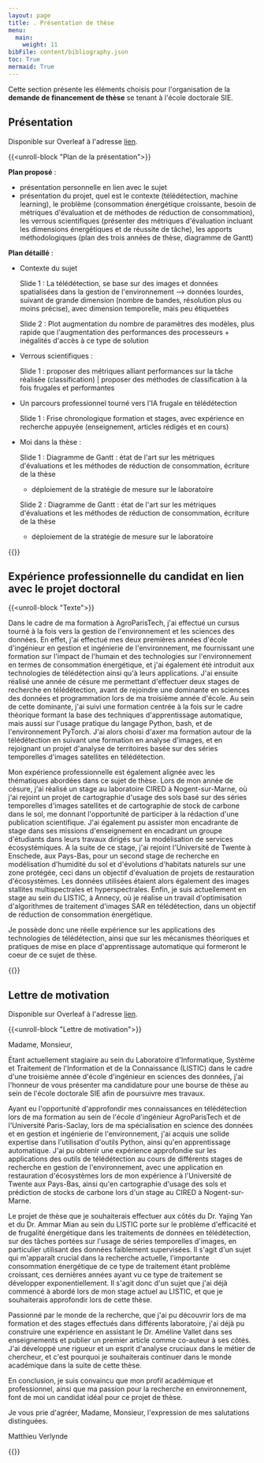 ```yaml
---
layout: page
title: . Présentation de thèse
menu:
  main:
    weight: 11
bibFile: content/bibliography.json
toc: True
mermaid: True
---
```


Cette section présente les éléments choisis pour l'organisation de la __demande de financement de thèse__ se tenant à l'école doctorale SIE.

<!--more-->

## Présentation

Disponible sur Overleaf à l'adresse [lien](https://www.overleaf.com/9154772836swwhsfgrgnjm#a3ca6d).

{{<unroll-block "Plan de la présentation">}}

__Plan proposé__ : 
* présentation personnelle en lien avec le sujet
* présentation du projet, quel est le contexte (télédétection, machine learning), le problème (consommation énergétique croissante, besoin de métriques d'évaluation et de méthodes de réduction de consommation), les verrous scientifiques (présenter des métriques d'évaluation incluant les dimensions énergétiques et de réussite de tâche), les apports méthodologiques (plan des trois années de thèse, diagramme de Gantt)

__Plan détaillé__ :

* Contexte du sujet
    
    Slide 1 : La télédétection, se base sur des images et données spatialisées dans la gestion de l'environnement
    --> données lourdes, suivant de grande dimension (nombre de bandes, résolution plus ou moins précise), avec dimension temporelle, mais peu étiquetées

    Slide 2 : Plot augmentation du nombre de paramètres des modèles, plus rapide que l'augmentation des performances des processeurs + inégalités d'accès à ce type de solution

* Verrous scientifiques :  

    Slide 1 : proposer des métriques alliant performances sur la tâche réalisée (classification) | proposer des méthodes de classification à la fois frugales et performantes

* Un parcours professionnel tourné vers l'IA frugale en télédétection

    Slide 1 : Frise chronologique formation et stages, avec expérience en recherche appuyée (enseignement, articles rédigés et en cours)

* Moi dans la thèse :  

    Slide 1 : Diagramme de Gantt : état de l'art sur les métriques d'évaluations et les méthodes de réduction de consommation, 
    écriture de la thèse
    + déploiement de la stratégie de mesure sur le laboratoire

    Slide 2 : Diagramme de Gantt : état de l'art sur les métriques d'évaluations et les méthodes de réduction de consommation, 
    écriture de la thèse
    + déploiement de la stratégie de mesure sur le laboratoire

{{</unroll-block>}}



## Expérience professionnelle du candidat en lien avec le projet doctoral

{{<unroll-block "Texte">}}

Dans le cadre de ma formation à AgroParisTech, j'ai effectué un cursus tourné à la fois vers la gestion de l'environnement et les sciences des données. En effet, j'ai effectué mes deux premières années d'école d'ingénieur en gestion et ingénierie de l'environnement, me fournissant une formation sur l'impact de l'humain et des technologies sur l'environnement en termes de consommation énergétique, et j'ai également été introduit aux technologies de télédétection ainsi qu'à leurs applications. J'ai ensuite réalisé une année de césure me permettant d'effectuer deux stages de recherche en télédétection, avant de rejoindre une dominante en sciences des données et programmation lors de ma troisième année d'école. Au sein de cette dominante, j'ai suivi une formation centrée à la fois sur le cadre théorique formant la base des techniques d'apprentissage automatique, mais aussi sur l'usage pratique du langage Python, bash, et de l'environnement PyTorch. J'ai alors choisi d'axer ma formation autour de la télédétection en suivant une formation en analyse d'images, et en rejoignant un projet d'analyse de territoires basée sur des séries temporelles d'images satellites en télédétection. 

Mon expérience professionnelle est également alignée avec les thématiques abordées dans ce sujet de thèse. Lors de mon année de césure, j'ai réalisé un stage au laboratoire CIRED à Nogent-sur-Marne, où j'ai rejoint un projet de cartographie d'usage des sols basé sur des séries temporelles d'images satellites et de cartographie de stock de carbone dans le sol, me donnant l'opportunité de participer à la rédaction d'une publication scientifique. J'ai également pu assister mon encadrante de stage dans ses missions d'enseignement en encadrant un groupe d'étudiants dans leurs travaux dirigés sur la modélisation de services écosystémiques. A la suite de ce stage, j'ai rejoint l'Université de Twente à Enschede, aux Pays-Bas, pour un second stage de recherche en modélisation d'humidité du sol et d'évolutions d'habitats naturels sur une zone protégée, ceci dans un objectif d'évaluation de projets de restauration d'écosystèmes. Les données utilisées étaient alors également des images stallites multispectrales et hyperspectrales. Enfin, je suis actuellement en stage au sein du LISTIC, à Annecy, où je réalise un travail d'optimisation d'algorithmes de traitement d'images SAR en télédétection, dans un objectif de réduction de consommation énergétique.

Je possède donc une réelle expérience sur les applications des technologies de télédétection, ainsi que sur les mécanismes théoriques et pratiques de mise en place d'apprentissage automatique qui formeront le coeur de ce sujet de thèse. 

{{</unroll-block>}}

## Lettre de motivation

Disponible sur Overleaf à l'adresse [lien](https://www.overleaf.com/5155821427ccndsmvnbvfw#52fd2b).

{{<unroll-block "Lettre de motivation">}}

Madame, Monsieur,

Étant actuellement stagiaire au sein du Laboratoire d'Informatique, Système et Traitement de l'Information et de la Connaissance (LISTIC) dans le cadre d'une troisième année d'école d'ingénieur en sciences des données, j'ai l'honneur de vous présenter ma candidature pour une bourse de thèse au sein de l'école doctorale SIE afin de poursuivre mes travaux. 

Ayant eu l'opportunité d'approfondir mes connaissances en télédétection lors de ma formation au sein de l'école d'ingénieur AgroParisTech et de l'Université Paris-Saclay, lors de ma spécialisation en science des données et en gestion et ingénierie de l'environnement, j'ai acquis une solide expertise dans l'utilisation d'outils Python, ainsi qu'en apprentissage automatique. J'ai pu obtenir une expérience approfondie sur les applications des outils de télédétection au cours de différents stages de recherche en gestion de l'environnement, avec une application
en restauration d'écosystèmes lors de mon expérience à l'Université de Twente aux Pays-Bas, ainsi qu'en cartographie d'usage des sols et prédiction de stocks de carbone lors d'un stage au CIRED à Nogent-sur-Marne.

Le projet de thèse que je souhaiterais effectuer aux côtés du Dr. Yajing Yan et du Dr. Ammar Mian au sein du LISTIC porte sur le problème d'efficacité et de frugalité énergétique dans les traitements de données en télédétection, sur des tâches portées sur l'usage de séries temporelles d'images, en particulier utilisant des données faiblement supervisées. Il s'agit d'un sujet qui m'apparaît crucial dans la recherche actuelle, l'importante consommation énergétique de ce type de traitement étant problème croissant, ces dernières années ayant vu ce type de traitement se développer exponentiellement. Il s'agit donc d'un sujet que j'ai déjà commencé à abordé lors de mon stage actuel au LISTIC, et que je souhaiterais approfondir lors de cette thèse. 

Passionné par le monde de la recherche, que j'ai pu découvrir lors de ma formation et des stages effectués dans différents laboratoire, j'ai déjà pu construire une expérience en assistant le Dr. Améline Vallet dans ses enseignements et publier un premier article comme co-auteur à ses côtés. J'ai développé une rigueur et un esprit d'analyse cruciaux dans le métier de chercheur, et c'est pourquoi je souhaiterais continuer dans le monde académique dans la suite de cette thèse. 

En conclusion, je suis convaincu que mon profil académique et professionnel, ainsi que ma passion pour la recherche en environnement, font de moi un candidat idéal pour ce projet de thèse.

Je vous prie d'agréer, Madame, Monsieur, l'expression de mes salutations distinguées.

Matthieu Verlynde

{{</unroll-block>}}